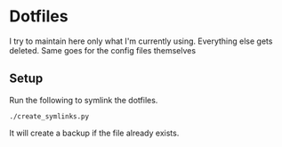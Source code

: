 # Dotfiles

I try to maintain here only what I'm currently using. Everything else gets deleted. Same goes for the config files themselves

## Setup

Run the following to symlink the dotfiles. 

```
./create_symlinks.py
```

It will create a backup if the file already exists.
